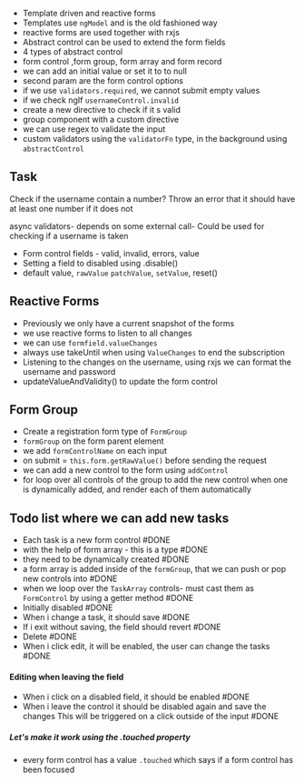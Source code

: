 - Template driven and reactive forms
- Templates use `ngModel` and is the old fashioned way
- reactive forms are used together with rxjs
- Abstract control can be used to extend the form fields
- 4 types of abstract control
- form control ,form group, form array and form record
- we can add an initial value or set it to to null
- second param are the form control options
- if we use `validators.required`, we cannot submit empty values
- if we check ngIf `usernameControl.invalid`
- create a new directive to check if it s valid
- group component with a custom directive
- we can use regex to validate the input
- custom validators using the `validatorFn` type, in the background using `abstractControl`

## Task
Check if the username contain a number?
Throw an error that it should have at least one number if it does not


async validators- depends on some external call- Could be used for checking if a username is taken

- Form control fields - valid, invalid, errors, value
- Setting a field to disabled using .disable()
- default value, `rawValue` `patchValue`, `setValue`, reset()

## Reactive Forms
- Previously we only have a current snapshot of the forms
- we use reactive forms to listen to all changes
- we can use `formfield.valueChanges`
- always use takeUntil when using `ValueChanges` to end the subscription
- Listening to the changes on the username, using rxjs we can format the username and password
- updateValueAndValidity() to update the form control

## Form Group

- Create a registration form type of `FormGroup`
- `formGroup` on the form parent element
- we add `formControlName` on each input
- on submit = `this.form.getRawValue()` before sending the request
- we can add a new control to the form using `addControl`
- for loop over all controls of the group to add the new control when one is dynamically added, and render each of them automatically

## Todo list where we can add new tasks
- Each task is a new form control #DONE 
- with the help of form array - this is a type #DONE 
- they need to be dynamically created #DONE 
- a form array is added inside of the `formGroup`, that we can push or pop new controls into #DONE 
- when we loop over the `TaskArray` controls- must cast them as `FormControl` by using a getter method #DONE 
- Initially disabled #DONE 
- When i change a task, it should save #DONE 
- If i exit without saving, the field should revert #DONE 
- Delete #DONE 
- When i click edit, it will be enabled, the user can change the tasks #DONE 

#### Editing when leaving the field
- When i click on a disabled field, it should be enabled #DONE 
- When i leave the control it should be disabled again and save the changes This will be triggered on a click outside of the input #DONE 
##### Let's make it work using the .touched property
- every form control has a value `.touched` which says if a form control has been focused


